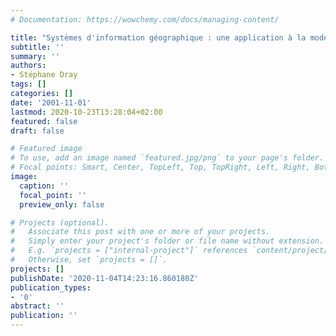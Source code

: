 ```yaml
---
# Documentation: https://wowchemy.com/docs/managing-content/

title: "Systèmes d'information géographique : une application à la modélisation d'une maladie à transmission vectorielle au Burkina Faso"
subtitle: ''
summary: ''
authors:
- Stéphane Dray
tags: []
categories: []
date: '2001-11-01'
lastmod: 2020-10-23T13:28:04+02:00
featured: false
draft: false

# Featured image
# To use, add an image named `featured.jpg/png` to your page's folder.
# Focal points: Smart, Center, TopLeft, Top, TopRight, Left, Right, BottomLeft, Bottom, BottomRight.
image:
  caption: ''
  focal_point: ''
  preview_only: false

# Projects (optional).
#   Associate this post with one or more of your projects.
#   Simply enter your project's folder or file name without extension.
#   E.g. `projects = ["internal-project"]` references `content/project/deep-learning/index.md`.
#   Otherwise, set `projects = []`.
projects: []
publishDate: '2020-11-04T14:23:16.860180Z'
publication_types:
- '0'
abstract: ''
publication: ''
---
```

